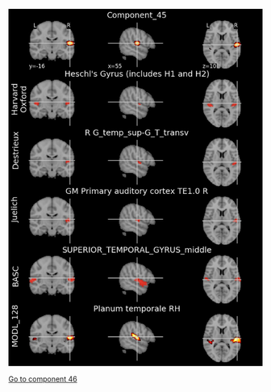 


![45](preliminary/45.jpg "Component 45")

[Go to component 46](https://parietal-inria.github.io/MODL_atlas/1024/46 "Component 46")